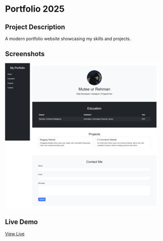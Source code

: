 # Portfolio 2025

## Project Description
A modern portfolio website showcasing my skills and projects.

## Screenshots
![Screenshot](assets/portfolio-screenshot.png)

## Live Demo
[View Live](https://yourgithubusername.github.io/portfolio-2025/)